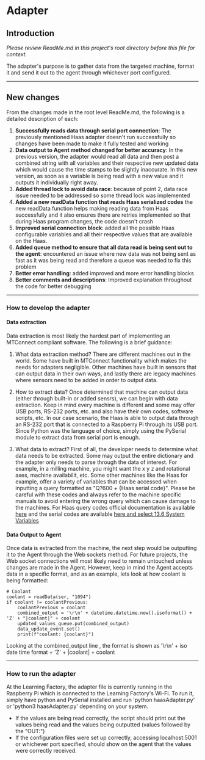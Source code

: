 # Adapter
  
## Introduction

*Please review ReadMe.md in this project's root directory before this file for context.*

The adapter's purpose is to gather data from the targeted machine, format it and send it out to the agent through whichever port configured.

---
  
## New changes

From the changes made in the root level ReadMe.md, the following is a detailed description of each:

1. **Successfully reads data through serial port connection**: The previously mentioned Haas adapter doesn't run successfully so changes have been made to make it fully tested and working
2. **Data output to Agent method changed for better accuracy**: In the previous version, the adapter would read all data and then post a combined string with all variables and their respective new updated data which would cause the time stamps to be slightly inaccurate. In this new version, as soon as a variable is being read with a new value and it outputs it individually right away.
3. **Added thread lock to avoid data race**: because of point 2, data race issue needed to be addressed so some thread lock was implemented
4. **Added a new readData function that reads Haas serialized codes** the new readData function helps making reading data from Haas successfully and it also ensures there are retries implemented so that during Haas program changes, the code doesn't crash
5. **Improved serial connection block**: added all the possible Haas configurable variables and all their respective values that are available on the Haas.
6. **Added queue method to ensure that all data read is being sent out to the agent**: encountered an issue where new data was not being sent as fast as it was being read and therefore a queue was needed to fix this problem
7. **Better error handling**: added improved and more error handling blocks
8. **Better comments and descriptions**: Improved explanation throughout the code for better debugging

---

### How to develop the adapter

#### Data extraction 

Data extraction is most likely the hardest part of implementing an MTConnect compliant software. The following is a brief guidance:

1) What data extraction method? There are different machines out in the world. Some have built in MTConnect functionality which makes the needs for adapters negligible. Other machines have built in sensors that can output data in their own ways, and lastly there are legacy machines where sensors need to be added in order to output data. 

2) How to extract data? Once determined that machine can output data (either through built-in or added sensrs), we can begin with data extraction. Keep in mind every machine is different and some may offer USB ports, RS-232 ports, etc. and also have their own codes, software scripts, etc. In our case scenario, the Haas is able to output data through an RS-232 port that is connected to a Raspberry Pi through its USB port. Since Python was the language of choice, simply using the PySerial module to extract data from serial port is enough.

3) What data to extract? First of all, the developer needs to determine what data needs to be extracted. Some may output the entire dictionary and the adapter only needs to parse through the data of interest. For example, in a milling machine, you might want the x y z and rotational axes, machine availabilit, etc. Some other machines like the Haas for example, offer a variety of variables that can be accessed when inputting a query formatted as "Q?600 + {Haas serial code}". Please be careful with these codes and always refer to the machine specific manuals to avoid entering the wrong query which can cause damage to the machines. For Haas query codes official documentation is available [here](https://www.haascnc.com/service/troubleshooting-and-how-to/how-to/machine-data-collection---ngc.html) and the serial codes are available [here and select 13.6 System Variables](https://www.haascnc.com/service/online-operator-s-manuals/mill-operator-s-manual/mill---macros.html)

#### Data Output to Agent

Once data is extracted from the machine, the next step would be outputting it to the Agent through the Web sockets method. For future projects, the Web socket connections will most likely need to remain untouched unless changes are made in the Agent. However, keep in mind the Agent accepts data in a specific format, and as an example, lets look at how coolant is being formatted:

    # Coolant
    coolant = readData(ser, "1094")
    if coolant != coolantPrevious:
        coolantPrevious = coolant
        combined_output = '\r\n' + datetime.datetime.now().isoformat() + 'Z' + "|coolant|" + coolant 
        updated_values_queue.put(combined_output)
        data_update_event.set()
        print(f"coolant: {coolant}")

Looking at the combined_output line , the format is shown as '\r\n' + iso date time format + 'Z' + |coolant| + coolant

---

### How to run the adapter

At the Learning Factory, the adapter file is currently running in the Raspberry Pi which is connected to the Learning Factory's Wi-Fi. To run it, simply have python and PySerial installed and run 'python haasAdapter.py' or 'python3 haasAdapter.py' depending on your system. 
- If the values are being read correctly, the script should print out the values being read and the values being outputted (values followed by the "OUT:")
- If the configuration files were set up correctly, accessing localhost:5001 or whichever port specified, should show on the agent that the values were correctly received.